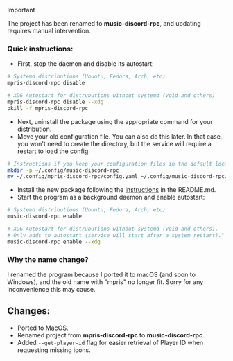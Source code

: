 > [!IMPORTANT]
> The project has been renamed to **music-discord-rpc**, and updating requires manual intervention.

### Quick instructions:

- First, stop the daemon and disable its autostart:

```sh
# Systemd distributions (Ubuntu, Fedora, Arch, etc)
mpris-discord-rpc disable

# XDG Autostart for distrubutions without systemd (Void and others)
mpris-discord-rpc disable --xdg
pkill -f mpris-discord-rpc
```

- Next, uninstall the package using the appropriate command for your distribution.
- Move your old configuration file. You can also do this later. In that case, you won't need to create the directory, but the service will require a restart to load the config.

```sh
# Instructions if you keep your configuration files in the default location
mkdir -p ~/.config/music-discord-rpc
mv ~/.config/mpris-discord-rpc/config.yaml ~/.config/music-discord-rpc/config.yaml
```

- Install the new package following the [instructions](https://github.com/patryk-ku/music-discord-rpc?tab=readme-ov-file#installation) in the README.md.
- Start the program as a background daemon and enable autostart:

```sh
# Systemd distributions (Ubuntu, Fedora, Arch, etc)
music-discord-rpc enable

# XDG Autostart for distrubutions without systemd (Void and others).
# Only adds to autostart (service will start after a system restart)."
music-discord-rpc enable --xdg
```

### Why the name change?

I renamed the program because I ported it to macOS (and soon to Windows), and the old name with "mpris" no longer fit. Sorry for any inconvenience this may cause.

## Changes:

- Ported to MacOS.
- Renamed project from **mpris-discord-rpc** to **music-discord-rpc**.
- Added `--get-player-id` flag for easier retrieval of Player ID when requesting missing icons.
